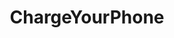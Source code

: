 ---
title: ChargeYourPhone
crosslinks:
- MassdropBot
- botwatch
- fire_snyper
- botsrights
- me_irl
- noshitouija
- meirl
- madlads
- Tinder
- dankmemes
- ghettoglamourshots
- oldpeoplefacebook
- TitlePapercut
- WTF
- RobinHood
- redditsync
- quityourbullshit
- funny
- CringeAnarchy
- puns
---